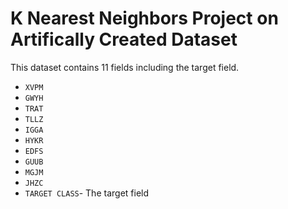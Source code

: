 # K Nearest Neighbors Project on Artifically Created Dataset

This dataset contains 11 fields including the target field.
* `XVPM`
* `GWYH`
* `TRAT`
* `TLLZ`
* `IGGA`
* `HYKR`
* `EDFS`
* `GUUB`
* `MGJM`
* `JHZC`
* `TARGET CLASS`- The target field

